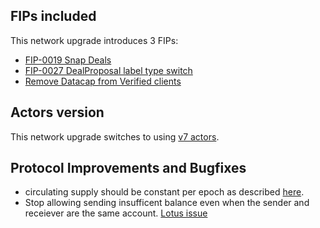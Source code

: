 ## FIPs included

This network upgrade introduces 3 FIPs:
- [FIP-0019 Snap Deals](https://github.com/filecoin-project/FIPs/blob/master/FIPS/fip-0019.md)
- [FIP-0027 DealProposal label type switch](https://github.com/filecoin-project/FIPs/blob/master/FIPS/fip-0027.md)
- [Remove Datacap from Verified clients](https://github.com/filecoin-project/FIPs/blob/master/FIPS/fip-0028.md)

## Actors version

This network upgrade switches to using [v7 actors](https://github.com/filecoin-project/specs-actors/releases/tag/v7.0.0).

## Protocol Improvements and Bugfixes

- circulating supply should be constant per epoch as described [here](https://github.com/filecoin-project/specs-actors/blob/d479122f1eafcd11b115e4ea9969b86ecac69317/actors/runtime/runtime.go#L117).
- Stop allowing sending insufficent balance even when the sender and receiever are the same account. [Lotus issue](https://github.com/filecoin-project/lotus/issues/7596)
